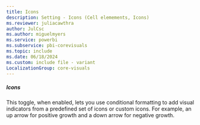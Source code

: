 ```yaml
---
title: Icons
description: Setting - Icons (Cell elemements, Icons)
ms.reviewer: juliacawthra
author: JulCsc
ms.author: miguelmyers
ms.service: powerbi
ms.subservice: pbi-corevisuals
ms.topic: include
ms.date: 06/18/2024
ms.custom: include file - variant
LocalizationGroup: core-visuals
---
```

##### Icons

This toggle, when enabled, lets you use conditional formatting to add visual indicators from a predefined set of icons or custom icons. For example, an up arrow for positive growth and a down arrow for negative growth.
